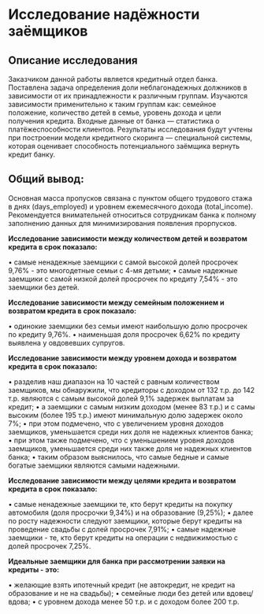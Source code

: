 # Исследование надёжности заёмщиков
## Описание исследования
Заказчиком данной работы является кредитный отдел банка. Поставлена задача определения доли неблагонадежных должников в зависимости от их принадлежности к различным группам. Изучаются зависимости применительно к таким группам как: семейное положение, количество детей в семье, уровень дохода и цели получения кредита. Входные данные от банка — статистика о платёжеспособности клиентов. Результаты исследования будут учтены при построении модели кредитного скоринга — специальной системы, которая оценивает способность потенциального заёмщика вернуть кредит банку.

## Общий вывод:

Основная масса пропусков связана с пунктом общего трудового стажа в днях (days_employed) и уровнем ежемесячного дохода (total_income). Рекомендуется внимательней относиться сотрудникам банка к полному заполнению данных для минимизирования появления прорпусков.


**Исследование зависимости между количеством детей и возвратом кредита в срок показало:**

• cамые ненадежные заемщики с самой высокой долей просрочек 9,76% - это многодетные семьи с 4-мя детьми;
• самые надежные заемщики с самой низкой долей просрочек по кредиту 7,54% - это заемщики без детей.

**Исследование зависимости между семейным положением и возвратом кредита в срок показало:**

• одинокие заемщики без семьи имеют наибольшую долю просрочек по кредиту 9,76%.
• наименьшая доля просрочек 6,62% по кредиту выявлена у овдовевших супругов.

**Исследование зависимости между уровнем дохода и возвратом кредита в срок показало:**

• разделив наш диапазон на 10 частей с равным количеством заемщиков, мы обнаружили, что кредиторы с доходом от 132 т.р. до 142 т.р. являются с самым высокой долей 9,1% задержек выплатам за кредит;
• а заемщики с самым низким доходом (менее 83 т.р.) и с самы высоким (более 195 т.р.) имеют минимальную долю задержек около 7%;
• при этом подмечено, что с увеличением уровня доходов заемщиков, уменьшается среди них доля не надежных клиентов банка;
• при этом также подмечено, что с уменьшением уровня доходов заемщиков, уменьшается среди них также доля не надежных клиентов банка;
• таким образом выяснилось, что самые бедные и самые богатые заемщики являются самыми надежными.

**Исследование зависимости между целями кредита и возвратом кредита в срок показало:**

• самые ненадежные заемщики те, кто берут кредиты на покупку автомобиля (доля просрочки 9,34%) и на образование (9,25%);
• далее по росту надежности следуют заемщики, которые берут кредиты на проведение свадьбы с долей просрочек 7,91%;
• самые надежные заемщики - те, кто берут кредиты на операции с недвижимостью с долей просрочек 7,25%.

**Идеальные заемщики для банка при рассмотрении заявки на кредиты - это:**

• желающие взять ипотечный кредит (не автокредит, не кредит на образование и не на свадьбы);
• семейные люди без детей или вдовец/вдова;
• с уровнем дохода менее 50 т.р. и с доходом более 200 т.р.
